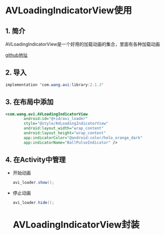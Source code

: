# AVLoadingIndicatorView使用

## 1. 简介

AVLoadingIndicatorView是一个好用的加载动画的集合，里面有各种加载动画

[github地址](https://github.com/81813780/AVLoadingIndicatorView)

## 2. 导入

```java
implementation 'com.wang.avi:library:2.1.3'
```

## 3. 在布局中添加

```xml
<com.wang.avi.AVLoadingIndicatorView
        android:id="@+id/avi_loader"
        style="@style/AVLoadingIndicatorView"
        android:layout_width="wrap_content"
        android:layout_height="wrap_content"
        app:indicatorColor="@android:color/holo_orange_dark"
        app:indicatorName="BallPulseIndicator" />
```

## 4. 在Activity中管理

- 开始动画

  ```java
  avi_loader.show();
  ```

- 停止动画

  ````java
  avi_loader.hide();
  ````

  # AVLoadingIndicatorView封装

  